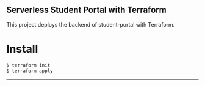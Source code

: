 
## Serverless Student Portal with Terraform

This project deploys the backend of student-portal with Terraform.


# Install
```bash
$ terraform init
$ terraform apply
```

---
